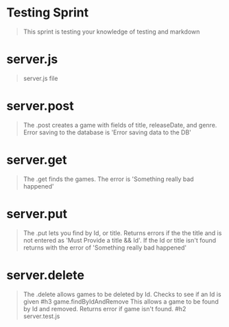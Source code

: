
# Testing Sprint
>This sprint is testing your knowledge of testing and markdown 
# server.js
>server.js file
# server.post
>The .post creates a game with fields of title, releaseDate, and genre.  Error saving to the database is 'Error saving data to the DB'

# server.get
>The .get finds the games.  The error is 'Something really bad happened'

# server.put
>The .put lets you find by Id, or title.  Returns errors if the the title and is not entered as  'Must Provide a title && Id'. If the Id or title isn't found returns with the error of 'Something really bad happened'

# server.delete 
>The .delete allows games to be deleted by Id. Checks to see if an Id is given
#h3 game.findByIdAndRemove
>This allows a game to be found by Id and removed. Returns error if game isn't found.
#h2 server.test.js
>